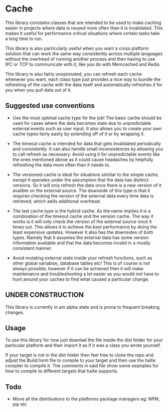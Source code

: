 # Cache

This library constains classes that are intended to be used to make caching easier in projects where data is reused more often than it is invalidated. This makes it useful for performance critical situations where certain tasks take a long time to run.

This library is also particularly useful when you want a cross platform solution that can work the same way consistently 
across multiple languages without the overhead of running another process and then having to use IPC or TCP to communicate with it, like you do with Memcached and Redis.

This library is also fairly unopionated, you can refresh each cache whenever you want, each class type just provides a nice way to bundle the refreshing of the cache with the data itself and automatically refreshes it for you when you pull
data out of it.

## Suggested use conventions

- Use the most optimal cache type for the job! The basic cache should be used for cases where the data becomes stale due to unpredictable external events such as user input. It also allows you to create your own cache types fairly easily by extending off of it or by wrapping it.

- The timeout cache is intended for data that gets invalidated periodically and consistently. It can also handle small inconsistences by allowing you to call refresh as necessary. Avoid using it for unpredictable events like the ones mentioned above as it could cause headaches by helpfully refreshing the data more often than it needs to.

- The versioned cache is ideal for situations similiar to the simple cache, except it operates under the assumption that the data has distinct versions. So it will only refresh the data once there is a new version of it availble on the external source. The downside of this type is that it requires checking the version of the external data every time data is retrieved, which adds additional overhead.

- The last cache type is the hybrid cache. As the name implies it is a combination of the timeout cache and the version cache. The way it works is it will only check the version of the external source once it times out. This allows it to achieve the best performance by doing the least expensive updates. However it also has the downsides of both types. Namely that it assumes the external data has some version information available and that the data becomes invalid in a mostly consistent manner.

- Avoid mutating external state inside your refresh functions, such as other global variablse, database tables etc! This is of course is not always possible, however if it can be achieved then it will make maintenance and troubleshooting a lot easier as you would not have to hunt around your caches to find what caused a particular change.

## UNDER CONSTRUCTION

This library is currently in am alpha state and is prone to frequent breaking changes.

## Usage

To use this library for now just downlad the file inside the dist folder for your particular platform and then import it as if it was a class you wrote yourself.

If your target is not in the dist folder then feel free to clone the repo and adjust the Build.hxml file to compile to
your target and then use the haXe compiler to compile it. The comments in said file show some examples for how to compile to different targets that haXe supports.

## Todo

- Move all the distributions to the platforms package managers eg: NPM, pip etc

